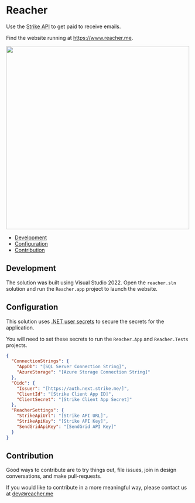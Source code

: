 # Reacher

Use the [Strike API](https://developer.strike.me/) to get paid to receive emails.

Find the website running at https://www.reacher.me.

<img src="https://user-images.githubusercontent.com/95240139/166231741-6c2ccfcf-c042-45ce-8ad2-ef32950caa75.png" width="500px"/>

  * [Development](#development)
  * [Configuration](#configuration)
  * [Contribution](#contribution)

## Development

The solution was built using Visual Studio 2022. Open the `reacher.sln` solution and run the `Reacher.app` project to launch the website.

## Configuration

This solution uses [.NET user secrets](https://docs.microsoft.com/en-us/aspnet/core/security/app-secrets?view=aspnetcore-6.0&tabs=windows) to secure the secrets for the application.

You will need to set these secrets to run the `Reacher.App` and `Reacher.Tests` projects.

```json
{
  "ConnectionStrings": {
    "AppDb": "[SQL Server Connection String]",
    "AzureStorage": "[Azure Storage Connection String]"
  },
  "Oidc": {
    "Issuer": "[https://auth.next.strike.me/]",
    "ClientId": "[Strike Client App ID]",
    "ClientSecret": "[Strike Client App Secret]"
  },
  "ReacherSettings": {
    "StrikeApiUrl": "[Strike API URL]",
    "StrikeApiKey": "[Strike API Key]",
    "SendGridApiKey": "[SendGrid API Key]"
  }
}
```

## Contribution

Good ways to contribute are to try things out, file issues, join in design conversations, and make pull-requests.

If you would like to contribute in a more meaningful way, please contact us at dev@reacher.me
